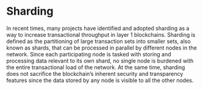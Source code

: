 # Sharding

In recent times, many projects have identified and adopted sharding as a way to increase transactional throughput in layer 1 blockchains. Sharding is defined as the partitioning of large transaction sets into smaller sets, also known as shards, that can be processed in parallel by different nodes in the network. Since each participating node is tasked with storing and processing data relevant to its own shard, no single node is burdened with the entire transactional load of the network. At the same time, sharding does not sacrifice the blockchain’s inherent security and transparency features since the data stored by any node is visible to all the other nodes.
